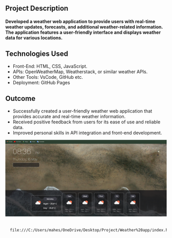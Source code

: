 ## Project Description
#### Developed a weather web application to provide users with real-time weather updates, forecasts, and additional weather-related information. The application features a user-friendly interface and displays weather data for various locations.
## Technologies Used
- Front-End: HTML, CSS, JavaScript.
- APIs: OpenWeatherMap, Weatherstack, or similar weather APIs.
- Other Tools: VsCode, GitHub etc.
- Deployment: GitHub Pages
## Outcome

- Successfully created a user-friendly weather web application that provides accurate and real-time weather information.
- Received positive feedback from users for its ease of use and reliable data.
- Improved personal skills in API integration and front-end development.
 

<img src = "https://github.com/Mahesh7007/Weather-App/blob/main/Weather.png" alt = "center">

```html

  file:///C:/Users/mahes/OneDrive/Desktop/Project/Weather%20app/index.html
  
```
